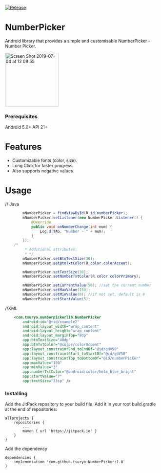 [![Release](https://jitpack.io/v/tsuryo/NumberPicker.svg)](https://jitpack.io/#tsuryo/NumberPicker)
# NumberPicker
Android library that provides a simple and customisable NumberPicker - Number Picker.

<img width="175" alt="Screen Shot 2019-07-04 at 12 08 55" src="https://user-images.githubusercontent.com/42518244/60654621-fd8f9e00-9e54-11e9-8d1a-8903e6a13d50.png">

### Prerequisites
Android 5.0+ API 21+
# Features

* Customizable fonts (color, size).
* Long Click for faster progress.
* Also supports negative values.

# Usage
// Java
```Java
        mNumberPicker = findViewById(R.id.numberPicker);
        mNumberPicker.setListener(new NumberPicker.Listener() {
            @Override
            public void onNumberChange(int num) {
                Log.d(TAG, "Number - " + num);
            }
        });
	/*
         * Additional attributes:
         * */
        mNumberPicker.setBtnTextSize(30);
        mNumberPicker.setBtnTxtColor(R.color.colorAccent);

        mNumberPicker.setTextSize(30);
        mNumberPicker.setNumberTxtColor(R.color.colorPrimary);

        mNumberPicker.setCurrentValue(50); //set the current number
        mNumberPicker.setMaxValue(150);
        mNumberPicker.setMinValue(0); //if not set, default is 0
        mNumberPicker.setStartValue(5);

```
//XML
```XML
    <com.tsuryo.numberpickerlib.NumberPicker
        android:id="@+id/example2"
        android:layout_width="wrap_content"
        android:layout_height="wrap_content"
        android:layout_marginTop="8dp"
        app:btnTextSize="40dp"
        app:btnTxtColor="@color/colorAccent"
        app:layout_constraintEnd_toEndOf="@id/gdV50"
        app:layout_constraintStart_toStartOf="@id/gdV50"
        app:layout_constraintTop_toBottomOf="@id/numberPicker"
        app:maxValue="150"
        app:minValue="3"
        app:numberTxtColor="@android:color/holo_blue_bright"
        app:startValue="7"
        app:textSize="33sp" />

```
### Installing

Add the JitPack repository to your build file.
Add it in your root build.gradle at the end of repositories:
```
allprojects {
	repositories {
		...
		maven { url 'https://jitpack.io' }
	}
}
```

Add the dependency
```
dependencies {
	implementation 'com.github.tsuryo:NumberPicker:1.0'
}
```
